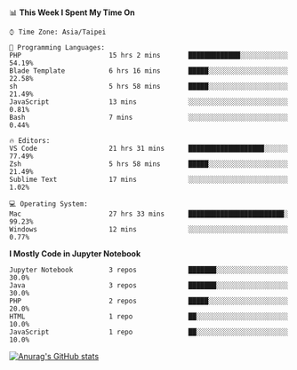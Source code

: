 <!--### Hi there 👋-->

<!--
**treevel/treevel** is a ✨ _special_ ✨ repository because its `README.md` (this file) appears on your GitHub profile.

Here are some ideas to get you started:

- 🔭 I’m currently working on ...
- 🌱 I’m currently learning ...
- 👯 I’m looking to collaborate on ...
- 🤔 I’m looking for help with ...
- 💬 Ask me about ...
- 📫 How to reach me: ...
- 😄 Pronouns: ...
- ⚡ Fun fact: ...
-->

<!--START_SECTION:waka-->
📊 **This Week I Spent My Time On** 

```text
⌚︎ Time Zone: Asia/Taipei

💬 Programming Languages: 
PHP                      15 hrs 2 mins       █████████████░░░░░░░░░░░░   54.19% 
Blade Template           6 hrs 16 mins       █████░░░░░░░░░░░░░░░░░░░░   22.58% 
sh                       5 hrs 58 mins       █████░░░░░░░░░░░░░░░░░░░░   21.49% 
JavaScript               13 mins             ░░░░░░░░░░░░░░░░░░░░░░░░░   0.81% 
Bash                     7 mins              ░░░░░░░░░░░░░░░░░░░░░░░░░   0.44%

🔥 Editors: 
VS Code                  21 hrs 31 mins      ███████████████████░░░░░░   77.49% 
Zsh                      5 hrs 58 mins       █████░░░░░░░░░░░░░░░░░░░░   21.49% 
Sublime Text             17 mins             ░░░░░░░░░░░░░░░░░░░░░░░░░   1.02%

💻 Operating System: 
Mac                      27 hrs 33 mins      ████████████████████████░   99.23% 
Windows                  12 mins             ░░░░░░░░░░░░░░░░░░░░░░░░░   0.77%

```

**I Mostly Code in Jupyter Notebook** 

```text
Jupyter Notebook         3 repos             ███████░░░░░░░░░░░░░░░░░░   30.0% 
Java                     3 repos             ███████░░░░░░░░░░░░░░░░░░   30.0% 
PHP                      2 repos             █████░░░░░░░░░░░░░░░░░░░░   20.0% 
HTML                     1 repo              ██░░░░░░░░░░░░░░░░░░░░░░░   10.0% 
JavaScript               1 repo              ██░░░░░░░░░░░░░░░░░░░░░░░   10.0%

```



<!--END_SECTION:waka-->

<!-- GitHub Stats Card-->
[![Anurag's GitHub stats](https://github-readme-stats.vercel.app/api?username=treevel&show_icons=true&theme=monokai&count_private=true)](https://github.com/anuraghazra/github-readme-stats)
